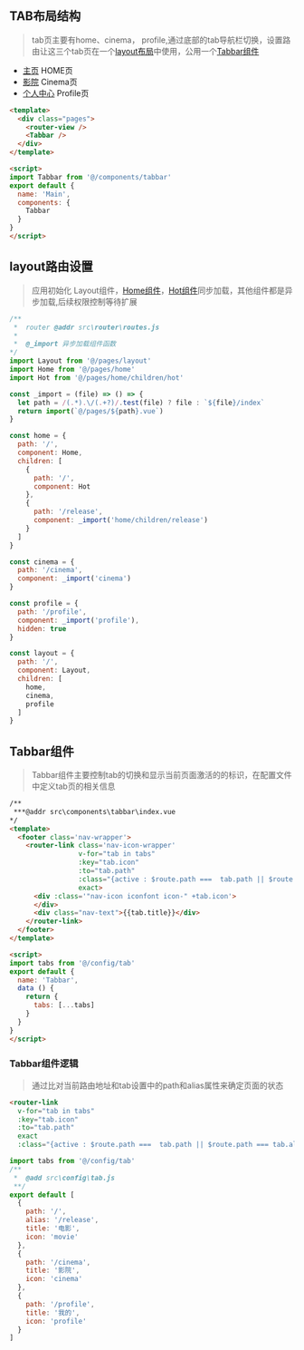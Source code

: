 ## TAB布局结构
> tab页主要有home、cinema， profile,通过底部的tab导航栏切换，设置路由让这三个tab页在一个[layout布局](vue-maoyan/layout?id=layout路由设置)中使用，公用一个[Tabbar组件](vue-maoyan/layout?id=Tabbar组件)

- [主页](vue-maoyan/home) HOME页
- [影院](vue-maoyan/cinema) Cinema页
- [个人中心](vue-maoyan/profile) Profile页


```html
<template>
  <div class="pages">
    <router-view />
    <Tabbar />
  </div>
</template>

<script>
import Tabbar from '@/components/tabbar'
export default {
  name: 'Main',
  components: {
    Tabbar
  }
}
</script>

```
## layout路由设置
> 应用初始化 Layout组件，[Home组件](vue-maoyan/home)，[Hot组件](vue-maoyan/hot)同步加载，其他组件都是异步加载,后续权限控制等待扩展

```js
/**
 *  router @addr src\router\routes.js
 *  
 *  @_import 异步加载组件函数
*/
import Layout from '@/pages/layout'
import Home from '@/pages/home'
import Hot from '@/pages/home/children/hot'

const _import = (file) => () => {
  let path = /(.*).\/(.+?)/.test(file) ? file : `${file}/index`
  return import(`@/pages/${path}.vue`)
}

const home = {
  path: '/',
  component: Home,
  children: [
    {
      path: '/',
      component: Hot
    },
    {
      path: '/release',
      component: _import('home/children/release')
    }
  ]
}

const cinema = {
  path: '/cinema',
  component: _import('cinema')
}

const profile = {
  path: '/profile',
  component: _import('profile'),
  hidden: true
}

const layout = {
  path: '/',
  component: Layout,
  children: [
    home,
    cinema,
    profile
  ]
}

```

## Tabbar组件
> Tabbar组件主要控制tab的切换和显示当前页面激活的的标识，在配置文件中定义tab页的相关信息

```html
/**
 ***@addr src\components\tabbar\index.vue
*/
<template>
  <footer class='nav-wrapper'>
    <router-link class='nav-icon-wrapper'
                 v-for="tab in tabs"
                 :key="tab.icon"
                 :to="tab.path"
                 :class="{active : $route.path ===  tab.path || $route.path === tab.alias}"
                 exact>
      <div :class='"nav-icon iconfont icon-" +tab.icon'>
      </div>
      <div class="nav-text">{{tab.title}}</div>
    </router-link>
  </footer>
</template>

<script>
import tabs from '@/config/tab'
export default {
  name: 'Tabbar',
  data () {
    return {
      tabs: [...tabs]
    }
  }
}
</script>
```

### Tabbar组件逻辑
> 通过比对当前路由地址和tab设置中的path和alias属性来确定页面的状态
```html
<router-link
  v-for="tab in tabs"
  :key="tab.icon"
  :to="tab.path"
  exact
  :class="{active : $route.path ===  tab.path || $route.path === tab.alias}" />
```

```js
import tabs from '@/config/tab'
/**
 *  @add src\config\tab.js
 **/
export default [
  {
    path: '/',
    alias: '/release',
    title: '电影',
    icon: 'movie'
  },
  {
    path: '/cinema',
    title: '影院',
    icon: 'cinema'
  },
  {
    path: '/profile',
    title: '我的',
    icon: 'profile'
  }
]
```


